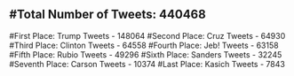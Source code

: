 #Total Number of Tweets: 440468 
---
#First Place: Trump Tweets - 148064
#Second Place: Cruz Tweets - 64930
#Third Place: Clinton Tweets - 64558
#Fourth Place: Jeb! Tweets - 63158
#Fifth Place: Rubio Tweets - 49296
#Sixth Place: Sanders Tweets - 32245
#Seventh Place: Carson Tweets - 10374
#Last Place: Kasich Tweets - 7843
